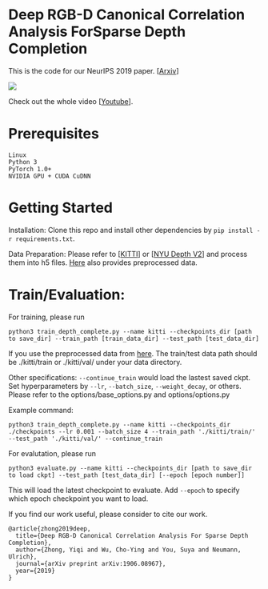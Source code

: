 # Deep RGB-D Canonical Correlation Analysis ForSparse Depth Completion
This is the code for our NeurIPS 2019 paper. [<a href="https://arxiv.org/abs/1906.08967">Arxiv</a>]

<img src='images/500.gif'>

Check out the whole video [<a href="https://www.youtube.com/watch?v=6HCWipHkv60">Youtube</a>].

# Prerequisites
	Linux
	Python 3
	PyTorch 1.0+
	NVIDIA GPU + CUDA CuDNN 

# Getting Started

Installation:
	Clone this repo and install other dependencies by `pip install -r requirements.txt`.

Data Preparation: 
	Please refer to [<a href="http://www.cvlibs.net/datasets/kitti/index.php">KITTI</a>] or [<a href="https://cs.nyu.edu/~silberman/datasets/nyu_depth_v2.html">NYU Depth V2</a>] and process them into h5 files. <a href="https://github.com/fangchangma/sparse-to-dense.pytorch">Here</a> also provides preprocessed data.

# Train/Evaluation:

For training, please run

	python3 train_depth_complete.py --name kitti --checkpoints_dir [path to save_dir] --train_path [train_data_dir] --test_path [test_data_dir]

If you use the preprocessed data from <a href="https://github.com/fangchangma/sparse-to-dense.pytorch">here</a>. The train/test data path should be ./kitti/train or ./kitti/val/ under your data directory.

Other specifications: `--continue_train` would load the lastest saved ckpt. Set hyperparameters by `--lr`, `--batch_size`, `--weight_decay`, or others. Please refer to the options/base_options.py and options/options.py

Example command:

	python3 train_depth_complete.py --name kitti --checkpoints_dir ./checkpoints --lr 0.001 --batch_size 4 --train_path './kitti/train/' --test_path './kitti/val/' --continue_train
	
For evalutation, please run

	python3 evaluate.py --name kitti --checkpoints_dir [path to save_dir to load ckpt] --test_path [test_data_dir] [--epoch [epoch number]]

This will load the latest checkpoint to evaluate. Add `--epoch` to specify which epoch checkpoint you want to load.

If you find our work useful, please consider to cite our work.

	@article{zhong2019deep,
	  title={Deep RGB-D Canonical Correlation Analysis For Sparse Depth Completion},
	  author={Zhong, Yiqi and Wu, Cho-Ying and You, Suya and Neumann, Ulrich},
	  journal={arXiv preprint arXiv:1906.08967},
	  year={2019}
	}
